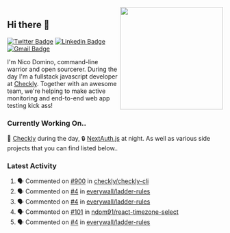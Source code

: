 <img align="right" src="https://user-images.githubusercontent.com/7415984/172472491-91b16eac-fa22-4ecf-92df-d687139fd1f9.gif" width="240" />

## Hi there 👋

[![Twitter Badge](https://img.shields.io/badge/-@ndom91-1ca0f1?style=flat-square&labelColor=1ca0f1&logo=twitter&logoColor=white&link=https://twitter.com/ndom91)](https://twitter.com/ndom91) [![Linkedin Badge](https://img.shields.io/badge/-ndom91-blue?style=flat-square&logo=Linkedin&logoColor=white&link=https://www.linkedin.com/in/ndom91/)](https://www.linkedin.com/in/ndom91/) [![Gmail Badge](https://img.shields.io/badge/-yo@ndo.dev-c14438?style=flat-square&logo=mail.ru&logoColor=white&link=mailto:yo@ndo.dev)](mailto:yo@ndo.dev)

I'm Nico Domino, command-line warrior and open sourcerer. During the day I'm a fullstack javascript developer at [Checkly](https://checklyhq.com). Together with an awesome team, we're helping to make active monitoring and end-to-end web app testing kick ass!

### Currently Working On..

🦝 [Checkly](https://checklyhq.com) during the day, 🔒 [NextAuth.js](https://github.com/nextauthjs/next-auth) at night. As well as various side projects that you can find listed below..

<!--START_SECTION_PROFILE_VIEWS:readme-info-->
<!--END_SECTION_PROFILE_VIEWS:readme-info-->

<!--START_SECTION_DAILY_COMMIT:readme-info-->
<!--END_SECTION_DAILY_COMMIT:readme-info-->

<!--START_SECTION_WEEKLY_COMMIT:readme-info-->
<!--END_SECTION_WEEKLY_COMMIT:readme-info-->

### Latest Activity

<!--START_SECTION:activity-->
1. 🗣 Commented on [#900](https://github.com/checkly/checkly-cli/pull/900#issuecomment-1838648792) in [checkly/checkly-cli](https://github.com/checkly/checkly-cli)
2. 🗣 Commented on [#4](https://github.com/everywall/ladder-rules/pull/4#issuecomment-1832587366) in [everywall/ladder-rules](https://github.com/everywall/ladder-rules)
3. 🗣 Commented on [#4](https://github.com/everywall/ladder-rules/pull/4#issuecomment-1832583114) in [everywall/ladder-rules](https://github.com/everywall/ladder-rules)
4. 🗣 Commented on [#101](https://github.com/ndom91/react-timezone-select/issues/101#issuecomment-1832354347) in [ndom91/react-timezone-select](https://github.com/ndom91/react-timezone-select)
5. 🗣 Commented on [#4](https://github.com/everywall/ladder-rules/pull/4#issuecomment-1830688581) in [everywall/ladder-rules](https://github.com/everywall/ladder-rules)
<!--END_SECTION:activity-->
